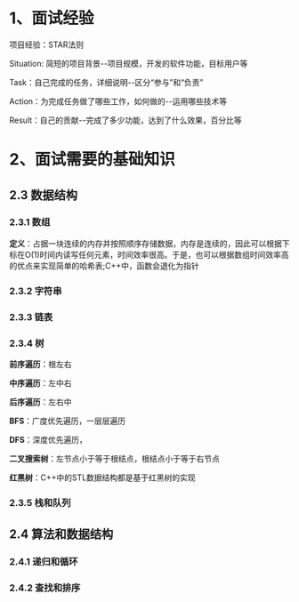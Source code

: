 <!--
 * @Description: 
 * @Version: 2.0
 * @Autor: lxp
 * @Date: 2021-09-02 15:04:32
 * @LastEditors: lxp
 * @LastEditTime: 2021-10-23 11:38:22
-->
# 1、面试经验
项目经验：STAR法则

Situation: 简短的项目背景--项目规模，开发的软件功能，目标用户等

Task：自己完成的任务，详细说明--区分“参与”和“负责”

Action：为完成任务做了哪些工作，如何做的--运用哪些技术等

Result：自己的贡献--完成了多少功能，达到了什么效果，百分比等

# 2、面试需要的基础知识
## 2.3 数据结构
### 2.3.1 数组
**定义**：占据一块连续的内存并按照顺序存储数据，内存是连续的，因此可以根据下标在O(1)时间内读写任何元素，时间效率很高。于是，也可以根据数组时间效率高的优点来实现简单的哈希表;C++中，函数会退化为指针
### 2.3.2 字符串
### 2.3.3 链表
### 2.3.4 树
**前序遍历**：根左右

**中序遍历**：左中右

**后序遍历**：左右中

**BFS**：广度优先遍历，一层层遍历

**DFS**：深度优先遍历，

**二叉搜索树**：左节点小于等于根结点，根结点小于等于右节点

**红黑树**：C++中的STL数据结构都是基于红黑树的实现

### 2.3.5 栈和队列

## 2.4 算法和数据结构

### 2.4.1 递归和循环

### 2.4.2 查找和排序